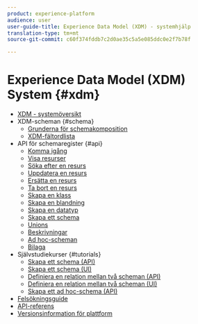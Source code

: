 ```yaml
---
product: experience-platform
audience: user
user-guide-title: Experience Data Model (XDM) - systemhjälp
translation-type: tm+mt
source-git-commit: c60f374fddb7c2d0ae35c5a5e085ddc0e2f7b78f

---
```



# Experience Data Model (XDM) System {#xdm}

* [XDM - systemöversikt](home.md)
* XDM-scheman {#schema}
   * [Grunderna för schemakomposition](schema/composition.md)
   * [XDM-fältordlista](schema/field-dictionary.md)
* API för schemaregister {#api}
   * [Komma igång](api/getting-started.md)
   * [Visa resurser](api/list-resources.md)
   * [Söka efter en resurs](api/look-up-resource.md)
   * [Uppdatera en resurs](api/update-resource.md)
   * [Ersätta en resurs](api/replace-resource.md)
   * [Ta bort en resurs](api/delete-resource.md)
   * [Skapa en klass](api/create-class.md)
   * [Skapa en blandning](api/create-mixin.md)
   * [Skapa en datatyp](api/create-data-type.md)
   * [Skapa ett schema](api/create-schema.md)
   * [Unions](api/unions.md)
   * [Beskrivningar](api/descriptors.md)
   * [Ad hoc-scheman](api/ad-hoc.md)
   * [Bilaga](api/appendix.md)
* Självstudiekurser {#tutorials}
   * [Skapa ett schema (API)](tutorials/create-schema-api.md)
   * [Skapa ett schema (UI)](tutorials/create-schema-ui.md)
   * [Definiera en relation mellan två scheman (API)](tutorials/relationship-api.md)
   * [Definiera en relation mellan två scheman (UI)](tutorials/relationship-ui.md)
   * [Skapa ett ad hoc-schema (API)](tutorials/ad-hoc.md)
* [Felsökningsguide](troubleshooting-guide.md)
* [API-referens](https://www.adobe.io/apis/experienceplatform/home/api-reference.html#!acpdr/swagger-specs/schema-registry.yaml)
* [Versionsinformation för plattform](https://www.adobe.com/go/platform-release-notes-en)